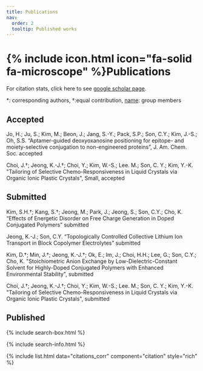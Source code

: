 ```yaml
---
title: Publications
nav:
  order: 2
  tooltip: Published works
---
```


# {% include icon.html icon="fa-solid fa-microscope" %}Publications

For citation stats, click here to see [google scholar page](https://scholar.google.com/citations?user=jxZN0mkAAAAJ&hl=en).

*: corresponding authors, †:equal contribution, <u>name</u>: group members

## Accepted
Jo, H.; Ju, S.; Kim, M.; Beon, J.; Jang, S.-Y.; Pack, S.P.; Son, C.Y.; Kim, J.-S.; Oh, S.S. “Aptamer-guided deoxyoxanosine positioning for epitope- and moiety-selective conjugation to non-engineered proteins”,  J. Am. Chem. Soc. accepted

Choi, J.†; Jeong, K.-J.†; Choi, Y.; Kim, W.-S.; Lee. M.; Son, C. Y.; Kim, Y.-K. "Tailoring of Selective Chemo-Responsiveness in Liquid Crystals via Organic Ionic Plastic Crystals", Small, accepted

## Submitted
Kim, S.H.†; Kang, S.†; Jeong, M.; Park, J.; Jeong, S.; Son, C.Y.; Cho, K. “Effects of Energetic Disorder on Free Charge Generation in Doped Conjugated Polymers” submitted

Jeong, K.-J.; Son, C.Y. “Topologically Controlled Collective Lithium Ion Transport in Block Copolymer Electrolytes” submitted

Kim, D.†; Min, J.†; Jeong, K.-J.†; Ok, E.; Im, J.; Choi, H.H.; Lee, G.; Son, C.Y.; Cho, K. "Stoichiometric Anion Exchange by Low-Dielectric-Constant Solvent for Highly-Doped Conjugated Polymers with Enhanced Environmental Stability", submitted

Choi, J.†; Jeong, K.-J.†; Choi, Y.; Kim, W.-S.; Lee. M.; Son, C. Y.; Kim, Y.-K. "Tailoring of Selective Chemo-Responsiveness in Liquid Crystals via Organic Ionic Plastic Crystals", submitted

## Published

{% include search-box.html %}

{% include search-info.html %}

{% include list.html data="citations_corr" component="citation" style="rich" %}
